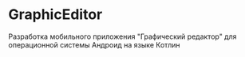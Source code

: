 # GraphicEditor
Разработка мобильного приложения "Графический редактор" для операционной системы Андроид на языке Котлин
